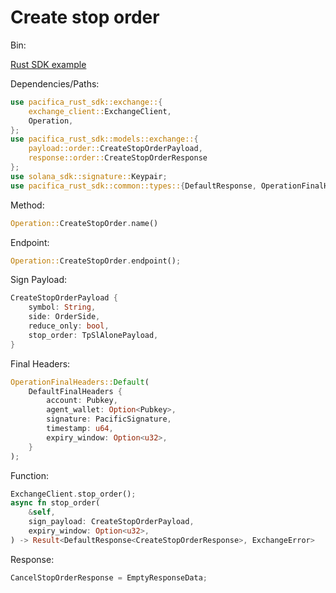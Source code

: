 # Create stop order

Bin:&#x20;

[Rust SDK example](https://app.gitbook.com/u/dJuR2dIjmNb6xwUdoFRDdN1z9SE3)

Dependencies/Paths:

```rust
use pacifica_rust_sdk::exchange::{
    exchange_client::ExchangeClient,
    Operation,
};
use pacifica_rust_sdk::models::exchange::{
    payload::order::CreateStopOrderPayload,
    response::order::CreateStopOrderResponse
};
use solana_sdk::signature::Keypair;
use pacifica_rust_sdk::common::types::{DefaultResponse, OperationFinalHeaders, DefaultFinalHeaders};
```

Method:

```rust
Operation::CreateStopOrder.name()
```

Endpoint:

```rust
Operation::CreateStopOrder.endpoint();
```

Sign Payload:

```rust
CreateStopOrderPayload {
    symbol: String,
    side: OrderSide,
    reduce_only: bool,
    stop_order: TpSlAlonePayload,
}
```

Final Headers:

```rust
OperationFinalHeaders::Default(
    DefaultFinalHeaders {
        account: Pubkey,
        agent_wallet: Option<Pubkey>,
        signature: PacificSignature,
        timestamp: u64,
        expiry_window: Option<u32>,
    }
);
```

Function:

```rust
ExchangeClient.stop_order();
async fn stop_order(
    &self,
    sign_payload: CreateStopOrderPayload,
    expiry_window: Option<u32>,
) -> Result<DefaultResponse<CreateStopOrderResponse>, ExchangeError>
```

Response:

```rust
CancelStopOrderResponse = EmptyResponseData;
```
